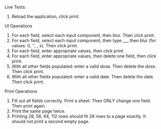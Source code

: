 Live Tests:

1. Reload the application, click print.

UI Operations
1. For each field, select each input component, then blur. Then click print.
2. For each field, select each input component, then type ___ then blur
(for values: 0, '', \, x). Then click print.
3. For each field, enter appropriate values, then click print.
4. For each field, enter appropriate values, then delete one field, then click print.
5. With all other fields populated: enter a valid dose. Then delete the dose. Then click print.
6. With all other fields populated: enter a valid date. Then delete the date. Then click print.

Print Operations
1. Fill out all fields correctly. Print a sheet. Then ONLY change one field. Then print again.
2. Print the same page twice.
3. Printing 28, 56, 84, 112 rows should fit 28 rows to a page exactly. It should not print a second empty page.
